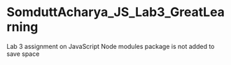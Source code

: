 # SomduttAcharya_JS_Lab3_GreatLearning
Lab 3 assignment on JavaScript
Node modules package is not added to save space
